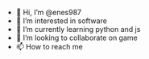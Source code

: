 - 👋 Hi, I’m @enes987
- 👀 I’m interested in software
- 🌱 I’m currently learning python and js
- 💞️ I’m looking to collaborate on game
- 📫 How to reach me 

<!---
enes987/enes987 is a ✨ special ✨ repository because its `README.md` (this file) appears on your GitHub profile.
You can click the Preview link to take a look at your changes.
--->
